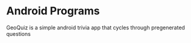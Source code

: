 # Android Programs
GeoQuiz is a simple android trivia app that cycles through pregenerated questions
